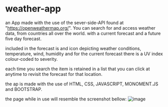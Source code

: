 # weather-app

an App made with the use of the sever-side-API found at "https://openweathermap.org/". You can search for and access weather data, from countries all over the world.
with a current forecast and a future five day forecast.

included in the forecast is and icon depicting weather conditions, temperature, wind, humidity and for the current forecast there is a UV index colour-coded to severity.

each time you search the item is retained in a list that you can click at anytime to revisit the forecast for that location.

the ap is made with the use of HTML, CSS, JAVASCRIPT, MONOMENT.JS and BOOTSTRAP.

the page while in use will resemble the screenshot bellow:
![image](https://user-images.githubusercontent.com/93077324/150799280-5e623376-8040-4c94-aa5a-9a6fae688d36.png)
